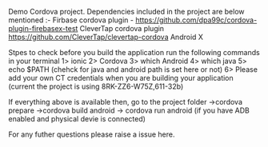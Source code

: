 Demo Cordova project.
Dependencies included in the project are below mentioned :- 
Firbase cordova plugin - https://github.com/dpa99c/cordova-plugin-firebasex-test
CleverTap cordova plugin https://github.com/CleverTap/clevertap-cordova
Android X

Stpes to check before you build the application
run the following commands in your terminal 
1> ionic
2> Cordova 
3> which Android
4> which java
5> echo $PATH (chehck for java and android path is set here or not)
6> Please add your own CT credentials when you are building your application (current the project is using 8RK-ZZ6-W75Z,611-32b)

If everything above is available then, go to the project folder 
 ->cordova prepare 
 ->cordova build android 
 -> cordova run android (if you have ADB enabled and physical devie is connected)
 
 For any futher questions please raise a issue here.
